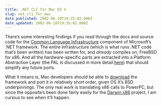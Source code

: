 ```yaml
---
title: .NET CLI for Mac OS X
slug: net_cli_for_mac
date_published: 2002-06-10T19:35:02.000Z
date_updated: 2002-06-10T19:35:02.000Z
---
```


There’s some interesting findings if you read through the docs and source code for the [Common Language Infrastructure](http://msdn.microsoft.com/library/default.asp?url=/library/en-us/Dndotnet/html/mssharsourcecli.asp) component of Microsoft’s .NET framework. The entire infrastructure (which is what runs .NET code that’s been written) has been written for, and *already* compiles on, FreeBSD for x86. And all the hardware-specific parts are extracted into a Platform Abstraction Layer (the PAL is discussed in more detail [here](http://msdn.microsoft.com/msdnmag/issues/02/07/SharedSourceCLI/default.asp)) that should simplify any future ports.

What it means is, Mac developers should be able to [download](http://msdn.microsoft.com/downloads/sample.asp?url=/msdn-files/027/001/901/msdncompositedoc.xml&amp;frame=true) the framework and port it in relatively short order, given OS X’s BSD underpinnings. The only real work is translating x86 calls to PowerPC, but since the opposite’s been done fairly easily for the [Darwin x86](http://lists.apple.com/mailman/listinfo/darwin-x86) project, I am curious to see when it’ll happen.

